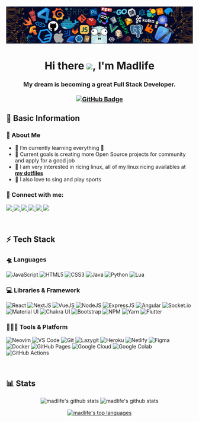 ![banner.png](./github-banner.png)

<h1 align="center">Hi there <img src="https://raw.githubusercontent.com/MartinHeinz/MartinHeinz/master/wave.gif" width="30px">, I'm Madlife</h1>
<h3 align="center">
  My dream is becoming a great Full Stack Developer.
  <br />
  <br />
  <div>
    <a href="https://github.com/TamTH-Dev?tab=followers"><img src="https://img.shields.io/github/followers/TamTH-Dev?label=Followers&style=social" alt="GitHub Badge"></a>
  </div>
</h3>


## 🔮 Basic Information

### 🙋 About Me

- 🌱 I’m currently learning everything 🤣
- 🥅 Current goals is creating more Open Source projects for community and apply for a good job
- 🐧 I am very interested in ricing linux, all of my linux ricing availables at **[my dotfiles](https://github.com/TamTH-Dev/dotfiles)**
- 🏁 I also love to sing and play sports

### 🚀 Connect with me:

<p align="left">
  <a href="https://www.linkedin.com/in/tam-tran-11a6ba1a1" target="_blank">
    <img src="https://img.shields.io/badge/LinkedIn-0A66C2?style=for-the-badge&logo=linkedin&logoColor=white" />
  </a>
  <a href="https://twitter.com/Madlife48902037" target="_blank">
    <img src="https://img.shields.io/badge/Twitter-1D9BF0?style=for-the-badge&logo=twitter&logoColor=white" />
  </a>
  <a href="https://www.reddit.com/user/Madlife_S" target="_blank">
    <img src="https://img.shields.io/badge/Reddit-FF4500?style=for-the-badge&logo=reddit&logoColor=white" />
  </a>
  <a href="mailto:tamth.dev@gmail.com">
		<img src="https://img.shields.io/badge/Gmail-DD443A?style=for-the-badge&logo=gmail&logoColor=white" />
	</a>
  <a href="https://portfolio-madlife.vercel.app">
		<img src="https://img.shields.io/badge/portfolio-1AA260?style=for-the-badge&logo=About.me&logoColor=white" />
	</a>
  <a href="https://www.facebook.com/tamth.dev" target="_blank">
    <img src="https://img.shields.io/badge/Facebook-0E90F2?style=for-the-badge&logo=facebook&logoColor=white" />
  </a>
</p>

<br />

## ⚡ Tech Stack

### 🛸 Languages

![JavaScript](https://img.shields.io/badge/JavaScript-323330?style=for-the-badge&logo=javascript&logoColor=F7DF1E)
![HTML5](https://img.shields.io/badge/HTML5-E34F26?style=for-the-badge&logo=html5&logoColor=white)
![CSS3](https://img.shields.io/badge/CSS3-1572B6?style=for-the-badge&logo=css3&logoColor=white)
![Java](https://img.shields.io/badge/Java-ED8B00?style=for-the-badge&logo=java&logoColor=white)
![Python](https://img.shields.io/badge/Python-FFD43B?style=for-the-badge&logo=python&logoColor=306998)
![Lua](https://img.shields.io/badge/lua-00007C?style=for-the-badge&logo=lua&logoColor=white)

### 💻 Libraries & Framework

![React](https://img.shields.io/badge/React-20232A?style=for-the-badge&logo=react&logoColor=61DAFB)
![NextJS](https://img.shields.io/badge/NextJS-6565C9?style=for-the-badge&logo=next.js&logoColor=white)
![VueJS](https://img.shields.io/badge/VueJS-42B983?style=for-the-badge&logo=vue.js&logoColor=white)
![NodeJS](https://img.shields.io/badge/Node.js-339933?style=for-the-badge&logo=nodedotjs&logoColor=white)
![ExpressJS](https://img.shields.io/badge/ExpressJS-010101?style=for-the-badge&logo=express&logoColor=white)
![Angular](https://img.shields.io/badge/angular-DD0031?style=for-the-badge&logo=angular&logoColor=white)
![Socket.io](https://img.shields.io/badge/Socket.io-010101?&style=for-the-badge&logo=Socket.io&logoColor=white)
![Material UI](https://img.shields.io/badge/Material--UI-0081CB?style=for-the-badge&logo=material-ui&logoColor=white)
![Chakra UI](https://img.shields.io/badge/Chakra--UI-6565C9?style=for-the-badge&logo=chakra-ui&logoColor=white)
![Bootstrap](https://img.shields.io/badge/Bootstrap-563D7C?style=for-the-badge&logo=bootstrap&logoColor=white)
![NPM](https://img.shields.io/badge/npm-CB3837?style=for-the-badge&logo=npm&logoColor=white)
![Yarn](https://img.shields.io/badge/Yarn-2C8EBB?style=for-the-badge&logo=yarn&logoColor=white)
![Flutter](https://img.shields.io/badge/flutter-0468D6?style=for-the-badge&logo=flutter&logoColor=white)

### 🧑🏻‍💻 Tools & Platform

![Neovim](https://img.shields.io/badge/Neovim-20232A?style=for-the-badge&logo=neovim&logoColor=white)
![VS Code](https://img.shields.io/badge/Visual_Studio_Code-0078D4?style=for-the-badge&logo=visual%20studio%20code&logoColor=white)
![Git](https://img.shields.io/badge/Git-F05032?style=for-the-badge&logo=git&logoColor=white)
![Lazygit](https://img.shields.io/badge/Lazygit-DD0031?style=for-the-badge&logo=lazygit&logoColor=white)
![Heroku](https://img.shields.io/badge/Heroku-430098?style=for-the-badge&logo=heroku&logoColor=white)
![Netlify](https://img.shields.io/badge/Netlify-00C7B7?style=for-the-badge&logo=netlify&logoColor=white)
![Figma](https://img.shields.io/badge/Figma-F24E1E?style=for-the-badge&logo=figma&logoColor=white)
![Docker](https://img.shields.io/badge/docker-0162CC?style=for-the-badge&logo=docker&logoColor=white)
![GitHub Pages](https://img.shields.io/badge/GitHub_Pages-100000?style=for-the-badge&logo=github&logoColor=white)
![Google Cloud](https://img.shields.io/badge/Google_Cloud-4285F4?style=for-the-badge&logo=google-cloud&logoColor=white)
![Google Colab](https://img.shields.io/badge/Colab-F9AB00?style=for-the-badge&logo=googlecolab&color=525252)
![GitHub Actions](https://img.shields.io/badge/GitHub_Actions-2088FF?style=for-the-badge&logo=github-actions&logoColor=white)

<br />

## 📊 Stats

<p align="center">
  <img width="48%" src="https://github-readme-stats.vercel.app/api?username=TamTH-Dev&show_icons=true&count_private=true&theme=tokyonight&hide_border=true" alt="madlife's github stats"/>
  <img width="48%" src="https://github-readme-streak-stats.herokuapp.com/?user=TamTH-Dev&show_icons=true&count_private=true&theme=tokyonight&hide_border=true" alt="madlife's github stats"/>
</p>
 
<p align="center">
  <a href="https://github.com/TamTH-Dev" target="_blank">
    <img align="center" src="https://github-readme-stats.vercel.app/api/top-langs/?username=TamTH-Dev&langs_count=8&count_private=true&layout=compact&theme=tokyonight&hide_border=true" alt="madlife's top languages" />
  </a>
</p>
